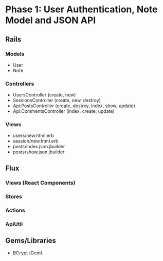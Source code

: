 # Phase 1: User Authentication, Note Model and JSON API

## Rails
### Models
* User
* Note

### Controllers
* UsersController (create, new)
* SessionsController (create, new, destroy)
* Api:PostsController (create, destroy, index, show, update)
* Api:CommentsController (index, create, update)

### Views
* users/new.html.erb
* session/new.html.erb
* posts/index.json.jbuilder
* posts/show.json.jbuilder

## Flux
### Views (React Components)

### Stores

### Actions

### ApiUtil

## Gems/Libraries
* BCrypt (Gem)
